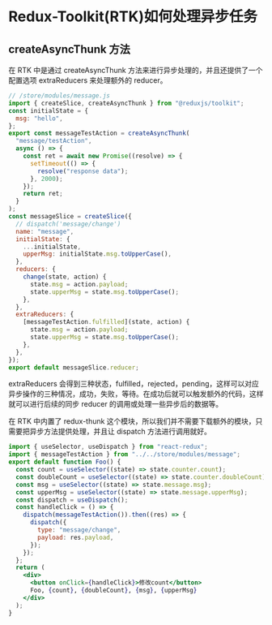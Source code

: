 # Redux-Toolkit(RTK)如何处理异步任务

## createAsyncThunk 方法

在 RTK 中是通过 createAsyncThunk 方法来进行异步处理的，并且还提供了一个配置选项 extraReducers 来处理额外的 reducer。

```javascript
// /store/modules/message.js
import { createSlice, createAsyncThunk } from "@reduxjs/toolkit";
const initialState = {
  msg: "hello",
};
export const messageTestAction = createAsyncThunk(
  "message/testAction",
  async () => {
    const ret = await new Promise((resolve) => {
      setTimeout(() => {
        resolve("response data");
      }, 2000);
    });
    return ret;
  }
);
const messageSlice = createSlice({
  // dispatch('message/change')
  name: "message",
  initialState: {
    ...initialState,
    upperMsg: initialState.msg.toUpperCase(),
  },
  reducers: {
    change(state, action) {
      state.msg = action.payload;
      state.upperMsg = state.msg.toUpperCase();
    },
  },
  extraReducers: {
    [messageTestAction.fulfilled](state, action) {
      state.msg = action.payload;
      state.upperMsg = state.msg.toUpperCase();
    },
  },
});
export default messageSlice.reducer;
```

extraReducers 会得到三种状态，fulfilled，rejected，pending，这样可以对应异步操作的三种情况，成功，失败，等待。在成功后就可以触发额外的代码，这样就可以进行后续的同步 reducer 的调用或处理一些异步后的数据等。

在 RTK 中内置了 redux-thunk 这个模块，所以我们并不需要下载额外的模块，只需要把异步方法提供处理，并且让 dispatch 方法进行调用就好。

```jsx
import { useSelector, useDispatch } from "react-redux";
import { messageTestAction } from "../../store/modules/message";
export default function Foo() {
  const count = useSelector((state) => state.counter.count);
  const doubleCount = useSelector((state) => state.counter.doubleCount);
  const msg = useSelector((state) => state.message.msg);
  const upperMsg = useSelector((state) => state.message.upperMsg);
  const dispatch = useDispatch();
  const handleClick = () => {
    dispatch(messageTestAction()).then((res) => {
      dispatch({
        type: "message/change",
        payload: res.payload,
      });
    });
  };
  return (
    <div>
      <button onClick={handleClick}>修改count</button>
      Foo, {count}, {doubleCount}, {msg}, {upperMsg}
    </div>
  );
}
```
